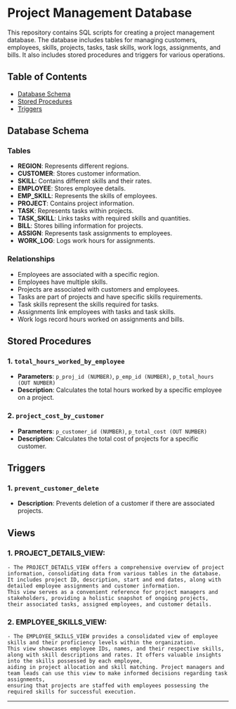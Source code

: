 # Project Management Database

This repository contains SQL scripts for creating a project management database. The database includes tables for managing customers, employees, skills, projects, tasks, task skills, work logs, assignments, and bills. It also includes stored procedures and triggers for various operations.

## Table of Contents
- [Database Schema](#database-schema)
- [Stored Procedures](#stored-procedures)
- [Triggers](#triggers)

## Database Schema

### Tables
- **REGION**: Represents different regions.
- **CUSTOMER**: Stores customer information.
- **SKILL**: Contains different skills and their rates.
- **EMPLOYEE**: Stores employee details.
- **EMP_SKILL**: Represents the skills of employees.
- **PROJECT**: Contains project information.
- **TASK**: Represents tasks within projects.
- **TASK_SKILL**: Links tasks with required skills and quantities.
- **BILL**: Stores billing information for projects.
- **ASSIGN**: Represents task assignments to employees.
- **WORK_LOG**: Logs work hours for assignments.

### Relationships
- Employees are associated with a specific region.
- Employees have multiple skills.
- Projects are associated with customers and employees.
- Tasks are part of projects and have specific skills requirements.
- Task skills represent the skills required for tasks.
- Assignments link employees with tasks and task skills.
- Work logs record hours worked on assignments and bills.

## Stored Procedures

### 1. `total_hours_worked_by_employee`
   - **Parameters**: `p_proj_id (NUMBER)`, `p_emp_id (NUMBER)`, `p_total_hours (OUT NUMBER)`
   - **Description**: Calculates the total hours worked by a specific employee on a project.

### 2. `project_cost_by_customer`
   - **Parameters**: `p_customer_id (NUMBER)`, `p_total_cost (OUT NUMBER)`
   - **Description**: Calculates the total cost of projects for a specific customer.

## Triggers

### 1. `prevent_customer_delete`
   - **Description**: Prevents deletion of a customer if there are associated projects.

## Views

### 1. PROJECT_DETAILS_VIEW:
    - The PROJECT_DETAILS_VIEW offers a comprehensive overview of project information, consolidating data from various tables in the database. 
    It includes project ID, description, start and end dates, along with detailed employee assignments and customer information. 
    This view serves as a convenient reference for project managers and stakeholders, providing a holistic snapshot of ongoing projects, 
    their associated tasks, assigned employees, and customer details.

### 2. EMPLOYEE_SKILLS_VIEW:
    - The EMPLOYEE_SKILLS_VIEW provides a consolidated view of employee skills and their proficiency levels within the organization. 
    This view showcases employee IDs, names, and their respective skills, along with skill descriptions and rates. It offers valuable insights into the skills possessed by each employee, 
    aiding in project allocation and skill matching. Project managers and team leads can use this view to make informed decisions regarding task assignments, 
    ensuring that projects are staffed with employees possessing the required skills for successful execution.

---


